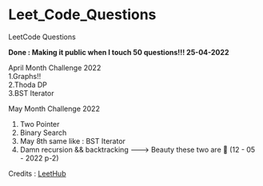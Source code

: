 # Leet_Code_Questions
LeetCode Questions

**Done : Making it public when I touch 50 questions!!! 25-04-2022**

April Month Challenge 2022<br>
1.Graphs!! <br>
2.Thoda DP <br>
3.BST Iterator <br>

May Month Challenge 2022<br>
1. Two Pointer
2. Binary Search
3. May 8th same like : BST Iterator
4. Damn recursion && backtracking ---> Beauty these two are 💫 (12 - 05 - 2022 p-2)

Credits : [LeetHub](https://github.com/QasimWani/LeetHub)
